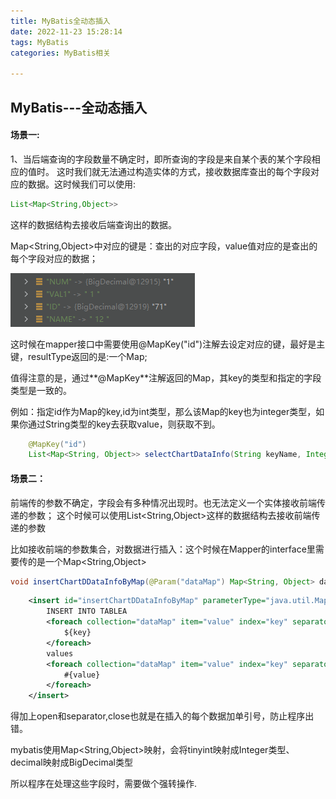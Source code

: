 ```yaml
---
title: MyBatis全动态插入
date: 2022-11-23 15:28:14
tags: MyBatis
categories: MyBatis相关

---
```


##                                      MyBatis---全动态插入

#### 场景一:

1、当后端查询的字段数量不确定时，即所查询的字段是来自某个表的某个字段相应的值时。
这时我们就无法通过构造实体的方式，接收数据库查出的每个字段对应的数据。这时候我们可以使用:

```java
List<Map<String,Object>>
```

这样的数据结构去接收后端查询出的数据。

 Map<String,Object>中对应的键是：查出的对应字段，value值对应的是查出的每个字段对应的数据；

![image-20220919101016754](./mybatis全动态插入/image-20220919101016754.png)

这时候在mapper接口中需要使用@MapKey("id")注解去设定对应的键，最好是主键，resultType返回的是:一个Map;

值得注意的是，通过**@MapKey**注解返回的Map，其key的类型和指定的字段类型是一致的。

例如：指定id作为Map的key,id为int类型，那么该Map的key也为integer类型，如果你通过String类型的key去获取value，则获取不到。

```java
    @MapKey("id")
    List<Map<String, Object>> selectChartDataInfo(String keyName, Integer Id);
```



#### 场景二：

前端传的参数不确定，字段会有多种情况出现时。也无法定义一个实体接收前端传递的参数；
这个时候可以使用List<String,Object>这样的数据结构去接收前端传递的参数

比如接收前端的参数集合，对数据进行插入：这个时候在Mapper的interface里需要传的是一个Map<String,Object>

```java
void insertChartDDataInfoByMap(@Param("dataMap") Map<String, Object> dataMap);
```

```xml
    <insert id="insertChartDDataInfoByMap" parameterType="java.util.Map">
        INSERT INTO TABLEA
        <foreach collection="dataMap" item="value" index="key" separator="," open="(" close=")">
            ${key}
        </foreach>
        values
        <foreach collection="dataMap" item="value" index="key" separator="," open="(" close=")">
            #{value}
        </foreach>
    </insert>
```

得加上open和separator,close也就是在插入的每个数据加单引号，防止程序出错。



mybatis使用Map<String,Object>映射，会将tinyint映射成Integer类型、decimal映射成BigDecimal类型

所以程序在处理这些字段时，需要做个强转操作.